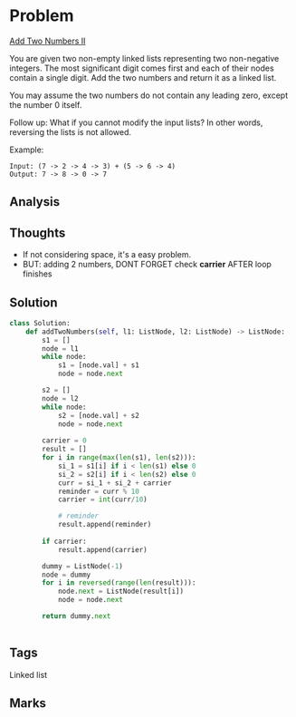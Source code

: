# Problem
[Add Two Numbers II](https://leetcode.com/problems/add-two-numbers-ii)

You are given two non-empty linked lists representing two non-negative integers. The most significant digit comes first and each of their nodes contain a single digit. Add the two numbers and return it as a linked list.

You may assume the two numbers do not contain any leading zero, except the number 0 itself.

Follow up:
What if you cannot modify the input lists? In other words, reversing the lists is not allowed.

Example:
```
Input: (7 -> 2 -> 4 -> 3) + (5 -> 6 -> 4)
Output: 7 -> 8 -> 0 -> 7
```

## Analysis

## Thoughts
- If not considering space, it's a easy problem. 
- BUT: adding 2 numbers, DONT FORGET check **carrier** AFTER loop finishes 

## Solution
```python
class Solution:
    def addTwoNumbers(self, l1: ListNode, l2: ListNode) -> ListNode:
        s1 = []
        node = l1
        while node:
            s1 = [node.val] + s1
            node = node.next

        s2 = []
        node = l2
        while node:
            s2 = [node.val] + s2            
            node = node.next
        
        carrier = 0
        result = []
        for i in range(max(len(s1), len(s2))):
            si_1 = s1[i] if i < len(s1) else 0
            si_2 = s2[i] if i < len(s2) else 0            
            curr = si_1 + si_2 + carrier 
            reminder = curr % 10             
            carrier = int(curr/10)

            # reminder 
            result.append(reminder)
        
        if carrier:
            result.append(carrier)

        dummy = ListNode(-1)
        node = dummy
        for i in reversed(range(len(result))):
            node.next = ListNode(result[i])
            node = node.next

        return dummy.next
            


```

## Tags
Linked list

## Marks

[comment]: <timestamp:>